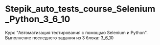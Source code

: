 # Stepik_auto_tests_course_Selenium_Python_3_6_10
Курс "Автоматизация тестирования с помощью Selenium и Python". Выполнение последнего задания из 3 блока: 3_6_10

